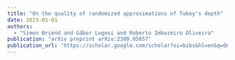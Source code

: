 ```yaml
---
title: "On the quality of randomized approximations of Tukey's depth"
date: 2023-01-01
authors:
  - "Simon Briend and Gábor Lugosi and Roberto Imbuzeiro Oliveira"
publication: "arXiv preprint arXiv:2309.05657"
publication_url: "https://scholar.google.com/scholar?oi=bibs&hl=en&q=On+the+quality+of+randomized+approximations+of+Tukey's+depth"
---
```

